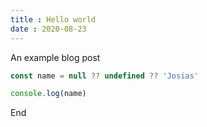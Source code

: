 ```yaml
--- 
title : Hello world
date : 2020-08-23
--- 
```


An example blog post
```js
const name = null ?? undefined ?? 'Josias'

console.log(name)

```

End